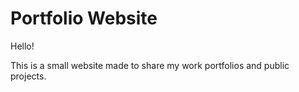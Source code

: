 # Portfolio Website

Hello!

This is a small website made to share my work portfolios and public projects. 

